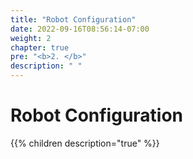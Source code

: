 ```yaml
---
title: "Robot Configuration"
date: 2022-09-16T08:56:14-07:00
weight: 2
chapter: true
pre: "<b>2. </b>"
description: " "
---
```


# Robot Configuration

{{% children description="true" %}}